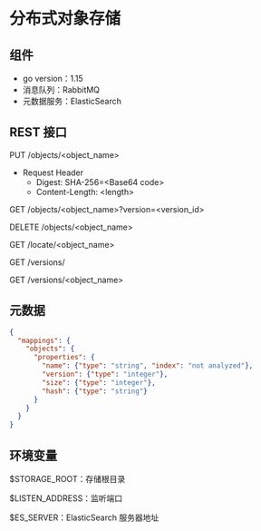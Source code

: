 # 分布式对象存储

## 组件

- go version：1.15
- 消息队列：RabbitMQ
- 元数据服务：ElasticSearch

## REST 接口

PUT /objects/<object_name>

- Request Header
  - Digest: SHA-256=\<Base64 code\>
  - Content-Length: \<length\>

GET /objects/<object_name>?version=<version_id>

DELETE /objects/<object_name>



GET /locate/<object_name>

GET /versions/

GET /versions/<object_name>

## 元数据

```json
{
  "mappings": {
    "objects": {
      "properties": {
        "name": {"type": "string", "index": "not analyzed"},
        "version": {"type": "integer"},
        "size": {"type": "integer"},
        "hash": {"type": "string"}
      }
    }
  }
}
```

## 环境变量

$STORAGE_ROOT：存储根目录

$LISTEN_ADDRESS：监听端口

$ES_SERVER：ElasticSearch 服务器地址